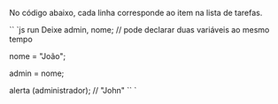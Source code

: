 No código abaixo, cada linha corresponde ao item na lista de tarefas.

`` `js run
Deixe admin, nome; // pode declarar duas variáveis ​​ao mesmo tempo

nome = "João";

admin = nome;

alerta (administrador); // "John"
`` `


